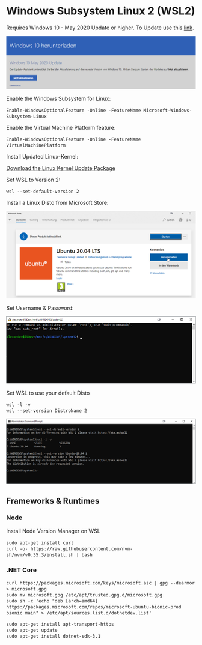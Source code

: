# Windows Subsystem Linux 2 (WSL2)

Requires Windows 10 - May 2020 Update or higher. To Update use this [link](https://www.microsoft.com/de-de/software-download/windows10).

![windows-update](_images/windows-update.png)

Enable the Windows Subsystem for Linux:

```
Enable-WindowsOptionalFeature -Online -FeatureName Microsoft-Windows-Subsystem-Linux
```

Enable the Virtual Machine Platform feature:

```
Enable-WindowsOptionalFeature -Online -FeatureName VirtualMachinePlatform
```

Install Updated Linux-Kernel:

[Download the Linux Kernel Update Package](https://docs.microsoft.com/en-us/windows/wsl/wsl2-kernel)

Set WSL to Version 2:

```
wsl --set-default-version 2
```

Install a Linux Disto from Microsoft Store:

![ubuntu](_images/ubuntu.png)

Set Username & Password:

![user](_images/user.png)

Set WSL to use your default Disto

```
wsl -l -v
wsl --set-version DistroName 2
```

![wsl-distro](_images/wsl-distro.png)

## Frameworks & Runtimes

### Node

Install Node Version Manager on WSL

```
sudo apt-get install curl 
curl -o- https://raw.githubusercontent.com/nvm-sh/nvm/v0.35.3/install.sh | bash 
```

### .NET Core 

```
curl https://packages.microsoft.com/keys/microsoft.asc | gpg --dearmor > microsoft.gpg
sudo mv microsoft.gpg /etc/apt/trusted.gpg.d/microsoft.gpg
sudo sh -c 'echo "deb [arch=amd64] https://packages.microsoft.com/repos/microsoft-ubuntu-bionic-prod bionic main" > /etc/apt/sources.list.d/dotnetdev.list'
```

```
sudo apt-get install apt-transport-https
sudo apt-get update
sudo apt-get install dotnet-sdk-3.1
```